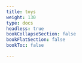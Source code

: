 ```yaml
---
title: toys
weight: 130
type: docs
headless: true
bookCollapseSection: false
bookFlatSection: false
bookToc: false

---
```

